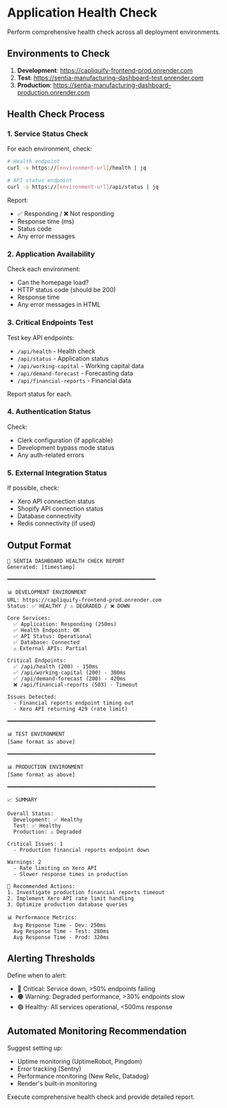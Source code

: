 # Application Health Check

Perform comprehensive health check across all deployment environments.

## Environments to Check

1. **Development**: https://capliquify-frontend-prod.onrender.com
2. **Test**: https://sentia-manufacturing-dashboard-test.onrender.com
3. **Production**: https://sentia-manufacturing-dashboard-production.onrender.com

## Health Check Process

### 1. Service Status Check

For each environment, check:

```bash
# Health endpoint
curl -s https://[environment-url]/health | jq

# API status endpoint
curl -s https://[environment-url]/api/status | jq
```

Report:
- ✅ Responding / ❌ Not responding
- Response time (ms)
- Status code
- Any error messages

### 2. Application Availability

Check each environment:
- Can the homepage load?
- HTTP status code (should be 200)
- Response time
- Any error messages in HTML

### 3. Critical Endpoints Test

Test key API endpoints:
- `/api/health` - Health check
- `/api/status` - Application status
- `/api/working-capital` - Working capital data
- `/api/demand-forecast` - Forecasting data
- `/api/financial-reports` - Financial data

Report status for each.

### 4. Authentication Status

Check:
- Clerk configuration (if applicable)
- Development bypass mode status
- Any auth-related errors

### 5. External Integration Status

If possible, check:
- Xero API connection status
- Shopify API connection status
- Database connectivity
- Redis connectivity (if used)

## Output Format

```
🏥 SENTIA DASHBOARD HEALTH CHECK REPORT
Generated: [timestamp]

━━━━━━━━━━━━━━━━━━━━━━━━━━━━━━━━━━━━━━━━━━━━━━━━

📊 DEVELOPMENT ENVIRONMENT
URL: https://capliquify-frontend-prod.onrender.com
Status: ✅ HEALTHY / ⚠️ DEGRADED / ❌ DOWN

Core Services:
  ✅ Application: Responding (250ms)
  ✅ Health Endpoint: OK
  ✅ API Status: Operational
  ✅ Database: Connected
  ⚠️ External APIs: Partial

Critical Endpoints:
  ✅ /api/health (200) - 150ms
  ✅ /api/working-capital (200) - 380ms
  ✅ /api/demand-forecast (200) - 420ms
  ❌ /api/financial-reports (503) - Timeout

Issues Detected:
  - Financial reports endpoint timing out
  - Xero API returning 429 (rate limit)

━━━━━━━━━━━━━━━━━━━━━━━━━━━━━━━━━━━━━━━━━━━━━━━━

📊 TEST ENVIRONMENT
[Same format as above]

━━━━━━━━━━━━━━━━━━━━━━━━━━━━━━━━━━━━━━━━━━━━━━━━

📊 PRODUCTION ENVIRONMENT
[Same format as above]

━━━━━━━━━━━━━━━━━━━━━━━━━━━━━━━━━━━━━━━━━━━━━━━━

📈 SUMMARY

Overall Status:
  Development: ✅ Healthy
  Test: ✅ Healthy
  Production: ⚠️ Degraded

Critical Issues: 1
  - Production financial reports endpoint down

Warnings: 2
  - Rate limiting on Xero API
  - Slower response times in production

🔧 Recommended Actions:
1. Investigate production financial reports timeout
2. Implement Xero API rate limit handling
3. Optimize production database queries

📊 Performance Metrics:
  Avg Response Time - Dev: 250ms
  Avg Response Time - Test: 280ms
  Avg Response Time - Prod: 320ms
```

## Alerting Thresholds

Define when to alert:
- 🔴 Critical: Service down, >50% endpoints failing
- 🟠 Warning: Degraded performance, >30% endpoints slow
- 🟢 Healthy: All services operational, <500ms response

## Automated Monitoring Recommendation

Suggest setting up:
- Uptime monitoring (UptimeRobot, Pingdom)
- Error tracking (Sentry)
- Performance monitoring (New Relic, Datadog)
- Render's built-in monitoring

Execute comprehensive health check and provide detailed report.
